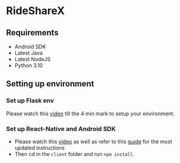 # RideShareX
## Requirements
- Android SDK
- Latest Java
- Latest NodeJS
- Python 3.10

## Setting up environment
### Set up Flask env
Please watch this [video](https://www.youtube.com/watch?v=7LNl2JlZKHA) till the 4 min mark to setup your environment.

### Set up React-Native and Android SDK
- Please watch this [video](https://www.youtube.com/watch?v=oorfevovPWw) as well as refer to this [guide](https://reactnative.dev/docs/environment-setup?guide=native) for the most updated instructions
- Then cd in the `client` folder and run `npm install`.
